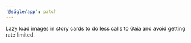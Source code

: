 ```yaml
---
'@sigle/app': patch
---
```


Lazy load images in story cards to do less calls to Gaia and avoid getting rate limited.
